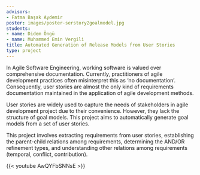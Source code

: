 ```yaml
---
advisors:
- Fatma Başak Aydemir
poster: images/poster-serstory2goalmodel.jpg
students:
- name: Didem Öngü
- name: Muhammed Emin Vergili
title: Automated Generation of Release Models from User Stories
type: project
---
```


In Agile Software Engineering, working software is valued over comprehensive documentation. Currently, practitioners of agile development practices often misinterpret this as ‘no documentation’. Consequently, user stories are almost the only kind of requirements documentation maintained in the application of agile development methods.


User stories are widely used to capture the needs of stakeholders in agile development project due to their convenience. However, they lack the structure of goal models. This project aims to automatically generate goal models from a set of user stories.


This project involves extracting requirements from user stories, establishing the parent-child relations among requirements, determining the AND/OR refinement types, and understanding other relations among requirements (temporal, conflict, contribution).


{{< youtube AwQYFbSNNsE >}}